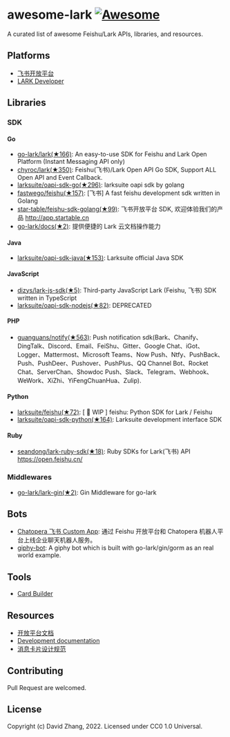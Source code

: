 # awesome-lark [![Awesome](https://github.com/sindresorhus/awesome/raw/main/media/badge.svg)](https://github.com/sindresorhus/awesome)

A curated list of awesome Feishu/Lark APIs, libraries, and resources.

## Platforms

- [飞书开放平台](https://open.feishu.cn/)
- [LARK Developer](https://open.larksuite.com/)

## Libraries

### SDK
#### Go
- [go-lark/lark(★166)](https://github.com/go-lark/lark): An easy-to-use SDK for Feishu and Lark Open Platform (Instant Messaging API only)
- [chyroc/lark(★350)](https://github.com/chyroc/lark): Feishu(飞书)/Lark Open API Go SDK, Support ALL Open API and Event Callback.
- [larksuite/oapi-sdk-go(★296)](https://github.com/larksuite/oapi-sdk-go): larksuite oapi sdk by golang
- [fastwego/feishu(★157)](https://github.com/fastwego/feishu): [飞书] A fast feishu development sdk written in Golang
- [star-table/feishu-sdk-golang(★99)](https://github.com/star-table/feishu-sdk-golang): 飞书开放平台 SDK, 欢迎体验我们的产品 http://app.startable.cn
- [go-lark/docs(★2)](https://github.com/go-lark/docs): 提供便捷的 Lark 云文档操作能力

#### Java
- [larksuite/oapi-sdk-java(★153)](https://github.com/larksuite/oapi-sdk-java): Larksuite official Java SDK

#### JavaScript
- [dizys/lark-js-sdk(★5)](https://github.com/dizys/lark-js-sdk): Third-party JavaScript Lark (Feishu, 飞书) SDK written in TypeScript
- [larksuite/oapi-sdk-nodejs(★82)](https://github.com/larksuite/oapi-sdk-nodejs): DEPRECATED

#### PHP
- [guanguans/notify(★563)](https://github.com/guanguans/notify): Push notification sdk(Bark、Chanify、DingTalk、Discord、Email、FeiShu、Gitter、Google Chat、iGot、Logger、Mattermost、Microsoft Teams、Now Push、Ntfy、PushBack、Push、PushDeer、Pushover、PushPlus、QQ Channel Bot、Rocket Chat、ServerChan、Showdoc Push、Slack、Telegram、Webhook、WeWork、XiZhi、YiFengChuanHua、Zulip).

#### Python
- [larksuite/feishu(★72)](https://github.com/larksuite/feishu): [ 🚧 WIP ] feishu: Python SDK for Lark / Feishu
- [larksuite/oapi-sdk-python(★164)](https://github.com/larksuite/oapi-sdk-python): Larksuite development interface SDK

#### Ruby
- [seandong/lark-ruby-sdk(★18)](https://github.com/seandong/lark-ruby-sdk): Ruby SDKs for Lark(飞书) API https://open.feishu.cn/



### Middlewares

- [go-lark/lark-gin(★2)](https://github.com/go-lark/lark-gin): Gin Middleware for go-lark




## Bots

- [Chatopera 飞书 Custom App](https://github.com/chatopera/chatopera.feishu): 通过 Feishu 开放平台和 Chatopera 机器人平台上线企业聊天机器人服务。
- [giphy-bot](https://github.com/go-lark/examples/tree/main/giphy-bot): A giphy bot which is built with go-lark/gin/gorm as an real world example.

## Tools

- [Card Builder](https://open.feishu.cn/tool/cardbuilder)

## Resources

- [开放平台文档](https://open.feishu.cn/document/home/index)
- [Development documentation](https://open.larksuite.com/document/home/index)
- [消息卡片设计规范](https://open.feishu.cn/document/ukTMukTMukTM/ugDOwYjL4gDM24CO4AjN)

## Contributing

Pull Request are welcomed.

## License

Copyright (c) David Zhang, 2022. Licensed under CC0 1.0 Universal.

